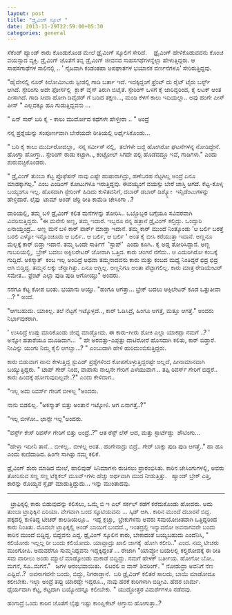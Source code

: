 ```yaml
--- 
layout: post 
title: "ಡ್ರೈವಿಂಗ್ ಸ್ಕೂಲ್ " 
date: 2013-11-29T22:59:00+05:30 
categories: general
---
```


ಸೆಕೆಂಡ್ ಹ್ಯಾಂಡ್ ಕಾರು ಕೊಂಡುಕೊಂಡ ಮೇಲೆ ಡ್ರೈವಿಂಗ್ ಸ್ಕೂಲಿಗೆ ಸೇರಿದೆ.   
ಡ್ರೈವಿಂಗ್ ಹೇಳಿಕೊಡುವವನು ಕೊಂಚ ವಯಸ್ಸಾದ ವ್ಯಕ್ತಿ. 
 ಡ್ರೈವಿಂಗ್ ಜೊತೆಗೆ ತನ್ನ ಡ್ರೈವಿಂಗ್ ಜೀವನದ ಸಾಹಸಗಥೆಗಳನ್ನೆಲ್ಲಾ
ಹೇಳುತ್ತಿದ್ದರು. 
ಆ ಸಾಹಸಗಾಥೆಗಳ ಸಾಲಿನಲ್ಲಿ .. 
' ನೈಜವಾಗಿ ಕಂಡಂತಹಾ ಅಪಘಾತಗಳ ಭಯಾನಕ ವರ್ಣನೆಗಳೂ' ಸೇರಿರುತ್ತಿದ್ದವು. 
<!--more-->
"ಹೈವೇನಲ್ಲಿ ನೂರ್ ಕಿಲೋಮೀಟರು ಸ್ಪೀಡಲ್ಲಿ ಗಾಡಿ ಬರ್ತಾ ಇದೆ.
 ಇದಕ್ಕಿದ್ದಂಗೆ ಫ್ರೆಂಟ್ ದು ರೈಟ್ ಟೈರು ಬರ್ಸ್ಟ್ ಆಗಿದೆ. 
ಸ್ಟೇರಿಂಗು ಅದೇ ಫೋರ್ಸಲ್ಲಿ  ಕ್ಲಾಕ್ ವೈಸ್ ತಿರುಗಿ ಬಿಟೈತೆ. 
ಸ್ಟೇರಿಂಗ್ ಒಳಗೆ ಕೈ ಜಾರಿದ್ದರಿಂದ, ಕೈ ಲಟಕ್ ಅಂತ ಪೀಸಾಗಿದೆ. 
ಗಾಡಿ ಸೀದಾ ಹೋಗಿ ಡಿವೈಡರ್ ಗೆ ಬಡಿದ ತಕ್ಷಣ...,
ಮಂಡಿ ಕೆಳಗೆ ಕಾಲು ಇದಿಯಲ್ಲಾ.. ಅವು ಹಂಗೇ ಪೀಸ್ ಪೀಸ್ "
 ಎಲ್ಲದಕ್ಕೂ ಹೂ ಗುಡುತ್ತಿದ್ದವನು ... 

" ಏನ್ ಸಾರ್ ಬರಿ ಕೈ - ಕಾಲು ಮುರ್ದೋದ ಕಥೆಗಳೇ ಹೇಳ್ತೀರಾ .. " ಅಂದ್ರೆ

ನನ್ನ ಪ್ರಶ್ನೆಯನ್ನು ಸಂಪೂರ್ಣವಾಗಿ ಬೇರೆಯದೇ ರೀತಿಯಲ್ಲಿ ಅರ್ಥೈಸಿಕೊಂಡು... 

" ಬರಿ ಕೈ ಕಾಲು ಮುರ್ದಿರೋದಲ್ಲಾ,
  ನನ್ನ ಸರ್ವೀಸ್ ನಲ್ಲಿ,  ತಲೆಗಳೇ ಜಜ್ಜಿ ಹೋಗಿರೋ ಘಟನೆಗಳನ್ನ ನೋಡಿದ್ದೇನೆ. 
ಹೋಗ್ತಾ ಹೋಗ್ತಾ.. ಸ್ಟೇರಿಂಗ್ ರಾಡು ಕಟ್ಟಾಗಿ.., 
ಕಂಟ್ರೋಲ್ ಸಿಗದೇ ಪಲ್ಟಿ ಹೊಡೆದದ್ದೂ ಇವೆ, ಗಾಡಿಗಳು." ಎಂದು ಶುರುವಚ್ಚಿಕೊಂಡರು. 

" ಡ್ರೈವಿಂಗ್ ತುಂಬಾ ಕೆಟ್ಟ ಪ್ರೊಫೆಷನ್ 
ನಾವು ಎಷ್ಟೇ ಹುಷಾರಾಗಿದ್ರು, 
ಹಣೆಬರಹ ನೆಟ್ಟಗಿಲ್ಲ ಅಂದ್ರೆ  ಏನೂ ಮಾಡಕ್ಕಾಗಲ್ಲ." ಎಂಬ ಎಂಡಿಂಗ್ ಕೋಟುಗಳೂ
ಇರುತ್ತಿದ್ದವು.
ಈವಯ್ಯಂಗೆ ವಯಸ್ಸು ಬೇರೆ ಜಾಸ್ತಿ ಆಗದೆ. ಕೆಟ್ಟ-ಕೊಳ್ಕ ಬಯ್ಯಂಗೂ ಇಲ್ಲ. 
ಹೊಸದಾಗಿ ಸ್ಟೇರಿಂಗ್ ಹಿಡಿದು ಕುಳಿತವನಿಗೆ, 
ದಬಾರ್ 
ಡಬಾರ್ 
ಡಿಶ್ಕ್ಯೋ  ಇನ್ಸಿಡೆಂಟುಗಳನ್ನು ಹೇಳ್ತಿದಾರೆ.
 ಲೈಫು  ಟಾಮ್ ಅಂಡ್ ಜೆರ್ರಿ ರೀತಿ ಕಾಮೆಡಿ ಚೇಸಿಂಗಾ ..?   

ದಾರಿಯಲ್ಲಿ, ತಮ್ಮ ಬಳಿ ಡ್ರೈವಿಂಗ್ ಕಲಿತ ಮನೆಗಳನ್ನು ತೋರಿಸಿ.. 
ಒಬ್ಬೊಬ್ಬರ ಬಗ್ಗೆಯೂ ಸವಿವರವಾಗಿ ವಿವರಿಸುತ್ತಿದ್ದರು. 
"ಈ ಮನೇಲಿ ಅಣ್ಣ, ತಮ್ಮ ಇದಾರೆ.
ಇಬ್ಬರೂ ನನ್ನ ಹತ್ರಾನೆ ಡ್ರೈವಿಂಗ್ ಕಲ್ತಿದ್ದು. 
ಒಂದ್ಸಾರಿ ಏನಾಯ್ತಂದ್ರೆ...
ಅಣ್ಣ ಮನೆ ಬಳಿ ಕಾರ್ ಪಾರ್ಕ್ ಮಾಡ್ತಾ ಇದಾನೆ. 
 ತಮ್ಮ ಕಾರ್ ಮುಂದೆ ನಿಂತ್ಕೊಂಡು 
'ಆ ಬರ್ಲಿ ಬರತ್ತೆ ಬರಲಿ ಎಳ್ಕೋ ಇನ್ನೊಂಚೂರು 
ಆ ಬರ್ಲಿ..
ಆ ಬರ್ಲಿ, 
ಆ ಬರ್ಲಿ ' ಅಂತ ಕೈ ಬೀಸಿ ಕರೆಯುತ್ತಾ ಇದಾನೆ. 
ಅಣ್ಣನೂ ಮೆಲ್ಲಕ್ಕೆ ಕಾರ್ ಬಿಡ್ತಾ ಇದಾನೆ.
ತಮ್ಮ ಒಂದೇ ಸಾರ್ತಿಗೆ  'ಸ್ಟಾಪ್'  ಎಂದು ಕೂಗಿ.. ಕೈ ಅಡ್ಡ ತೋರಿಸಿದ್ದಾನೆ.
 ಅಣ್ಣ ಗಾಬರಿಯಲ್ಲಿ,  ಬ್ರೇಕ್ ಬದಲು ಅಕ್ಸಿಲರೇಟರ್ ಜೋರಾಗಿ ಒತ್ತಿದ. 
ಕಾರು ಚಂಗನೆ ನೆಗೆದು.. ಆ ಎದುರಿಗಿರೋ ಕಂಬಕ್ಕೆ ಗುದ್ದಿದೆ. 
ಅಕಸ್ಮಾತ್  ಕಂಬ ಇಲ್ಲ ಅಂದಿದ್ರೆ ಅಥವಾ 
ತಮ್ಮನಾದವನು ಕಾರು ಮತ್ತು ಕಂಬದ ಮಧ್ಯೆ ನಿಂತಿದ್ದರೆ ಛಿದ್ರ ಛಿದ್ರ ಆಗಿ ಬಿಡ್ತಿದ್ದ. 
ತಮ್ಮನ ಲಕ್ಕು ಚೆನ್ನಾಗಿತ್ತು. ಏನೂ ಆಗ್ಲಿಲ್ಲ. 
ಅಣ್ಣನಿಗೂ ಅಂತಾ ಪೆಟ್ಟಾಗಲಿಲ್ಲ. 
ಕಾರು ಮಾತ್ರ ರೇಡಿಯೇಟರ್ ಸಮೇತ... ಫ್ರೆಂಟ್ ಎಲ್ಲಾ ಪುಡಿ ಪುಡಿ ಆಗೋಯ್ತು" ಅಂದರು.

ನನಗೂ ಕೆಟ್ಟ ಕೋಪ ಬಂತು.
ಭಯಾನು ಆಯ್ತು.
"ಹಂಗೂ ಆಗತ್ತಾ... ಬ್ರೇಕ್ ಬದಲು ಆಕ್ಸಿಲೇಟರ್ ಕೂಡ ಒತ್ತುತೀವಾ ...? " ಅಂದೆ.

"ಆಗಬಹುದು. ಯಾಕಿಲ್ಲ. ತಲೆ ನೆಟ್ಟಗೆ ಇಟ್ಕೊಳ್ಳದೆ.., ಕಾರ್ ಓಡಿಸಿದ್ರೆ, ಹಿಂಗೂ
ಆಗತ್ತೆ, ಮತ್ತೂ ಆಗತ್ತೆ." ಅಂದರು ನಿರ್ಭಾವುಕರಾಗಿ.

' ಉಸಿರಿದ್ರೆ ಉಪ್ಪು ಮಾರಿಕೊಂಡು ಜೀವ್ನ ಮಾಡ್ಬೋದು. ಈ ಕಾರು-ಗೀರು ಶೋಕಿ ಎಲ್ಲಾ
ಯಾಕಪ್ಪಾ ನಮಗೆ ..? ' ಅನ್ನೋ ಹತಾಶೆಯೂ ಮೂಡಿದಾಗ...  
" ಹೇ ಅರವತ್ತು-ಎಪ್ಪತ್ತು ದಾಟಿರೋರೆ ಹೊಸದಾಗಿ ಕಲಿತು, ಕಾರ್ ಬಿಡ್ತಾರೆ. 
ನೀವಿನ್ನು ಯಂಗು ನಿಮ್ಮ ಕೈಲಿ ಆಗಲ್ವಾ...? " ಎಂಬುದಾಗಿ ಹೇಳಿ
ಹುರಿದುಂಬಿಸುತ್ತಿದ್ದರು.


ಕಾರು ಬಿಡುವಾಗ ನಾನು ಕೇಳುತ್ತಿದ್ದ ಸ್ಟುಪಿಡ್ ಪ್ರಶ್ನೆಗಳಿಂದ
ಕೋಪಗೊಳ್ಳುತ್ತಿದ್ದರಷ್ಟೇ ಅಲ್ಲದೆ, 
ಹೀನಾಮಾನವಾಗಿ ಬಯ್ಯುತ್ತಿದ್ದರು.
" ಟಾಪ್ ಗೇರ್ ನಿಂದ, ವಾಪಾಸು ನಾಲ್ಕನೇ ಗೇರಿಗೆ ಎಳೆಯುವಾಗ .. 
ತಪ್ಪಿ ರಿವರ್ಸ್ ಗೇರಿಗೆ ಬಿದ್ದರೆ.. ಕಾರು ಹಿಂದಕ್ಕೆ ಹೋಗುವುದಿಲ್ಲವೇ..?" ಎಂದು
ಕೇಳಿದಾಗ.. 

"ಇಲ್ಲ ಅದು ರಿವರ್ಸ್ ಗೇರಿಗೆ ಬೀಳಲ್ಲ "ಅಂದರು.

ನಾನು ಬಿಡಲಿಲ್ಲ. "ಅಕಸ್ಮಾತ್ ಬಿತ್ತು ಅಂತಾನೆ ಇಟ್ಕೋಳಿ. ಆಗ ಏನಾಗತ್ತೆ..?"

"ಇಲ್ಲ ಬೀಳೋ.. ಛಾನ್ಸೇ ಇಲ್ಲ"ಅಂದರು. 

"ವರ್ಸ್ಟ್ ಕೇಸ್ ರಿವರ್ಸ್ ಗೇರಿಗೆ ಬಿತ್ತು ಅಂದ್ರೆ..?"
ಆತ ರೆಸ್ಟ್ ಲೆಸ್ ಆದ, ಮತ್ತು ಸ್ಟಾರ್ಟೆಡ್ಡು  ಶೌಟಿಂಗು... 

"ಹೇಳ್ತಾ ಇದೀನಿ ತಾನೆ... ಬೀಳಲ್ಲ.. ಬೀಳಲ್ಲ ಅಂತ.. ಹಂಗೇನಾದ್ರು ಬಿದ್ರೆ.. ಗೇರ್
ಬಾಕ್ಸು ಪುಡಿ ಪುಡಿ ಆಗತ್ತೆ.." ಹಾ ಹೂ ಎಂದು ಕುಣಿದಾಡಿದ.
ಹಿಂಗೇ ಸಾಗಿತ್ತು ನಮ್ಮ ಕಲಿಕೆ. 

ಡ್ರೈವಿಂಗ್ ಶುರು ಮಾಡಿದ ಮೇಲೆ, ಹಾಲಿವುಡ್ ಸಿನಿಮಾಗಳು ರುಚಿಸಲು ಪ್ರಾರಂಭಿಸಿತು. 
ಕಾರಿನ ಚೇಸಿಂಗುಗಳಲ್ಲಿ, ಅವರು ತೋರಿಸುವ ಸಣ್ಣ ಸಣ್ಣ ಟೆಕ್ನಿಕಲ್ ಮೂವ್-ಗಳು 
ಹೆಚ್ಚು ಅರ್ಥವಾಗಿ ಮುದ ನೀಡುತ್ತಿತ್ತು.   
ಹ್ಯಾಂಡ್ ಬ್ರೇಕ್ ಎತ್ತಿ, ಕಾರನ್ನು ರೊಯ್ಯನೆ ಸ್ಲೈಡ್ ಮಾಡುತ್ತಿದ್ದುದು... ಇನ್ನು
ಮುಂತಾದವು.  



********

 
ಟ್ರಾಫಿಕ್ಕಲ್ಲಿ ಕಾರು ಬಿಡುವುದನ್ನು ಕಲಿಸಲು, ಒಮ್ಮೆ ಬಿ ಇ ಎಲ್ ಸರ್ಕಲ್ ಕಡೆಗೆ
ಕರೆದುಕೊಂಡು ಹೋದರು. 
ಅದು ತುಂಬಾ ಟ್ರಾಫಿಕ್ಕಿನ ಏರಿಯಾ.
ವೇಗವಾಗಿ ಬಂದ ಸ್ಕೂಟಿಯವನು ... ಸ್ಕಿಡ್ ಆಗಿ.. ಕಾರಿನ ಮುಂದೆ ದಬಾರನೆ ಬಿದ್ದ. 
ಪಕ್ಕದಲ್ಲಿ ಕುಳಿತಿದ್ದ ಟೀಚರ್ ಕಾಲಡಿಯಲ್ಲೂ..  ಇದ್ದ ಕ್ಲಚ್ಚು,  ಬ್ರೇಕುಗಳನು ಅವರು
ಸಮಯೋಚಿತವಾಗಿ ಒತ್ತಿದ್ದರಿಂದ ಕಾರು ನಿಂತಿತು.
ಮೊದಲೇ ಟ್ರಾಫಿಕ್ಕಲ್ಲಿ ಅಂಡ್ ಬಾಯಿಗೆ ಬಂದದೆ.., 
ಇಂತದ್ರಲ್ಲಿ ಇನ್ಯಾವನೋ ಅವನಾಗವನೇ ಬಂದು ಕಾರಿನ ಮುಂದೆ ಬಿದ್ದಿದ್ದ.
 ಬಿದ್ದವನು ಎದ್ದ. 
ಡ್ರೈವಿಂಗ್ ಸ್ಕೂಲಿನ ಕಾರು, ಬೇಕಾದಂತೆ ಬಯ್ಯಬಹುದು ಎಂದೆನಿಸಿ, 
" ಕಲಿಯೋರು ಇಲ್ಲಲ್ಲ ರೀ ಬಂದು ಕಲಿಯೋದು. ಯಾವ್ದಾದ್ರು ಖಾಲಿ ಜಾಗಕ್ಕೆ  ಹೋಗಿ
ಕಲೀರಿ.." ಎಂದ. 
ನಮ್ಮ ಟೀಚರು ಮುಂಗೋಪಿ.
ಅದುವರೆಗೂ ಸುಮ್ಮನಿದ್ದವನು ಇದ್ದಕ್ಕಿದ್ದಂತೆ ... ರೇಜಾಗಿ 
 "ಯಾವ್ದೋ ಬಯಲಲ್ಲಿ ಕಲ್ತಿರೋದಕ್ಕೆ ಈ ರೀತಿ ಸಮ ದಾರೀಲು ಅಂಡು ಮ್ಯಾಲೆ ಮಾಡ್ಕೋಂಡು
ಮಕಾಡೆ ಬಿದ್ದಿದ್ದು. ನಮಗೆ ಹೇಳಕ್ ಬರ್ತೀಯ. ಹೋಗೋ ಬೋ.. ಮಗನೆ, ಸೂ..ಮಗನೆ."   ಜಗಳ
ಆರಂಭವಾಯಿತು.  
ಲಿಟರಲಿ ಐ ವಾಸ್ ಶಿವರಿಂಗ್. 
" ನೋಡುದ್ರಾ ಅವನಿಗೆ ನೆಣ ಎಷ್ಟಿದೆ..?  
ಅವನಾಗವನೇ ಬಂದು, ಬಿದ್ದು, ನಿಗರಾಡ್ತಾನೆ.
 ಬರಿ ಡ್ರೈವಿಂಗ್ ಕಲಿತರೆ ಸಾಲದು, ಬಾಯಿ ಮಾಡೋದೂ ಕಲೀಬೇಕು.
ಇಲ್ಲಾ ಅಂದ್ರೆ ತಪ್ಪು ಯಾರದ್ದೇ ಇದ್ದರೂ.., ನಾವು ಹರಕೆ ಕುರಿಗಳಾಗಿ ಬಿಡ್ತೀವಿ.
ಹೆದರ ಬಾರ್ದು. ಧೈರ್ಯವಾಗಿ ಕೆಟ್ಟ, ಕೆಟ್ಟದಾಗಿ ಬಯ್ಯೋದನ್ನೂ ಕಲೀಬೇಕು. " ಯುದ್ಧೋತ್ತರ
ವಿಮರ್ಶೆಗಳೂ ನಡೆದವು. 

ಹಂಗಾದ್ರೆ ಒಂದು ಕಾರಿನ ಜೊತೆಗೆ ಲೈಫು ಇಷ್ಟು ಕಾಂಪ್ಲಿಕೇಟ್ ಆಗ್ತಾನು ಹೋಗುತ್ತಾ..?
